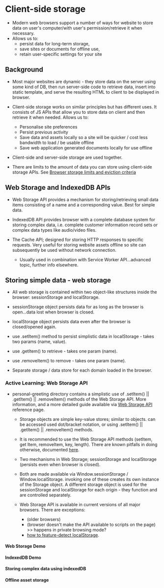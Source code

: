# Client-side storage

- Modern web browsers support a number of ways for website to store data on user's computer/with user's permission/retrieve it when necessary. 
- Allows us to: 
  - persist data for long-term storage, 
  - save sites or documents for offline use,
  - retain user-specific settings for your site

## Background
- Most major websites are dynamic - they store data on the server using some kind of DB, then run server-side code to retrieve data, insert into static template, and serve the resulting HTML to client to be displayed in browser. 

- Client-side storage works on similar principles but has different uses. It consists of JS APIs that allow you to store data on client
and then retrieve it when needed. Allows us to:
  - Personalise site preferences
  - Persist previous activity 
  - Save data and assets locally so a site will be quicker / cost less bandwidth to load / be usable offline 
  - Save web application generated documents locally for use offline

- Client-side and server-side storage are used together. 

- There are limits to the amount of data you can store using client-side storage APIs. See [Browser storage limits and eviction criteria](https://developer.mozilla.org/en-US/docs/Learn/JavaScript/Client-side_web_APIs/Client-side_storage#client-side_storage)

## Web Storage and IndexedDB APIs

- Web Storage API provides a mechanism for storing/retrieving small data items consisting of a name and a corresponding value. Best for simple data. 

- IndexedDB API provides browser with a complete database system for storing complex data, i.e. complete customer information record sets or complex data types like audio/video files. 

- The Cache API; designed for storing HTTP responses to specific requests. Very useful for storing website assets offline so site can subsequently be used without network connection. 
  - Usually used in combination with Service Worker API...advanced topic, further info elsewhere. 

## Storing simple data - web storage 

- All web storage is contained within two object-like structures inside the browser: sessionStorage and localStorage. 
- sessionStorage object persists data for as long as the browser is open...data lost when browser is closed. 
- localStorage object persists data even after the browser is closed/opened again. 

- use .setItem() method to persist simplistic data in localStorage - takes two params (name, value). 
- use .getItem() to retrieve - takes one param (name).
- use .removeItem() to remove - takes one param (name). 

- Separate storage / data store for each domain loaded in the browser. 

### Active Learning: Web Storage API 

- personal-greeting directory contains a simplistic use of .setItem() || .getItem() || .removeItem() methods of the Web Storage API. More information, and a more detailed guide available via [Web Storage API](https://developer.mozilla.org/en-US/docs/Web/API/Web_Storage_API/Using_the_Web_Storage_API#basic_concepts) reference page.

  - Storage objects are simple key-value stores; similar to objects. can be accessed used dot/bracket notation, or using .setItem() || .getItem() || .removeItem() methods. 
  
  - It is recommended to use the Web Storage API methods (setItem, get Item, removeItem, key, length). There are known pitfalls in doing otherwise, documented [here](https://2ality.com/2012/01/objects-as-maps.html). 

  - Two mechanisms in Web Storage; sessionStorage and localStorage (persists even when browser is closed). 

  - Both are made available via Window.sessionStorage / Window.localStorage. invoking one of these creates its own instance of the Storage object. A different storage object is used for the sessionStorage and localStorage for each origin - they function and are controlled separately.

  - Web Storage API is available in current versions of all major browsers. There are exceptions: 
    - (older browsers) 
    - (browser doesn't make the API available to scripts on the page) >> happens in private browsing mode?
    - [how to feature-detect localStorage](https://developer.mozilla.org/en-US/docs/Web/API/Web_Storage_API/Using_the_Web_Storage_API#feature-detecting_localstorage).

#### Web Storage Demo

#### IndexedDB Demo

#### Storing complex data using indexedDB 

#### Offline asset storage 